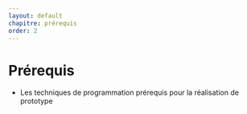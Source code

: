 ```yaml
---
layout: default
chapitre: prérequis
order: 2
---
```


# Prérequis

- Les techniques de programmation prérequis pour la réalisation de prototype
